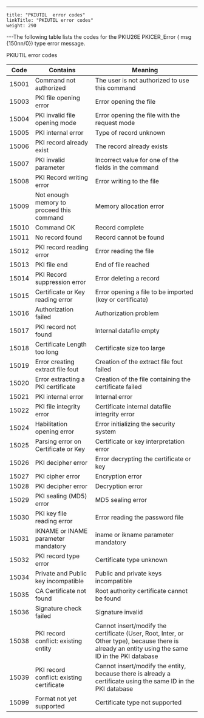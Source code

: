 ---
    title: "PKIUTIL  error codes"
    linkTitle: "PKIUTIL error codes"
    weight: 290
---The following table lists the codes for the PKIU26E PKICER_Error ( msg
{150nn/0}) type error message.

PKIUTIL error codes


| Code  | Contains  | Meaning  |
| --- | --- | --- |
| 15001  | Command not authorized  | The user is not authorized to use this command  |
| 15003  | PKI file opening error  | Error opening the file  |
| 15004  | PKI invalid file opening mode  | Error opening the file with the request mode  |
| 15005  | PKI internal error  | Type of record unknown  |
| 15006  | PKI record already exist  | The record already exists  |
| 15007  | PKI invalid parameter  | Incorrect value for one of the fields in the command  |
| 15008  | PKI Record writing error  | Error writing to the file  |
| 15009  | Not enough memory to proceed this command  | Memory allocation error  |
| 15010  | Command OK  | Record complete  |
| 15011  | No record found  | Record cannot be found  |
| 15012  | PKI record reading error  | Error reading the file  |
| 15013  | PKI file end  | End of file reached  |
| 15014  | PKI Record suppression error  | Error deleting a record  |
| 15015  | Certificate or Key reading error  | Error opening a file to be imported (key or certificate)  |
| 15016  | Authorization failed  | Authorization problem  |
| 15017  | PKI record not found  | Internal datafile empty  |
| 15018  | Certificate Length too long  | Certificate size too large  |
| 15019  | Error creating extract file fout  | Creation of the extract file fout failed  |
| 15020  | Error extracting a PKI certificate  | Creation of the file containing the certificate failed  |
| 15021  | PKI internal error  | Internal error  |
| 15022  | PKI file integrity error  | Certificate internal datafile integrity error  |
| 15024  | Habilitation opening error  | Error initializing the security system  |
| 15025  | Parsing error on Certificate or Key  | Certificate or key interpretation error  |
| 15026  | PKI decipher error  | Error decrypting the certificate or key  |
| 15027  | PKI cipher error  | Encryption error  |
| 15028  | PKI decipher error  | Decryption error  |
| 15029  | PKI sealing (MD5) error  | MD5 sealing error  |
| 15030  | PKI key file reading error  | Error reading the password file  |
| 15031  | IKNAME or INAME parameter mandatory  | iname or ikname parameter mandatory  |
| 15032  | PKI record type error  | Certificate type unknown  |
| 15034  | Private and Public key incompatible  | Public and private keys incompatible  |
| 15035  | CA Certificate not found  | Root authority certificate cannot be found  |
| 15036  | Signature check failed  | Signature invalid  |
| 15038  | PKI record conflict: existing entity  | Cannot insert/modify the certificate (User, Root, Inter, or Other type), because there is already an entity using the same ID in the PKI database  |
| 15039  | PKI record conflict: existing certificate  | Cannot insert/modify the entity, because there is already a certificate using the same ID in the PKI database  |
| 15099  | Format not yet supported  | Certificate type not supported  |


 
